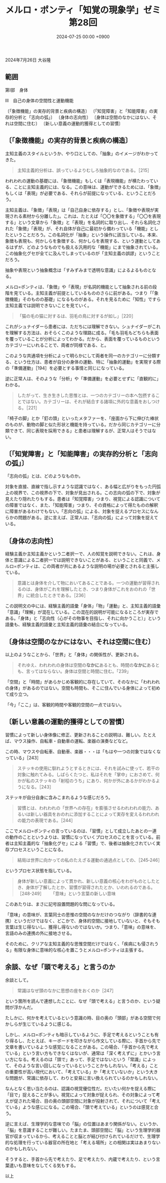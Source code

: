 ﻿---
layout: post
title: "メルロ・ポンティ「知覚の現象学」ゼミ 第28回"
date: 2024-07-25 00:00 +0900
categories: merleau-ponty
---
2024年7月26日 大谷隆

## 範囲
第Ⅰ部　身体

Ⅲ　自己の身体の空間性と運動機能

〔「象徴機能」の実存的背景と疾病の構造〕
〔「知覚障害」と「知能障害」の実存的分析と「志向の弧」〕
〔身体の志向性〕
〔身体は空間のなかにはない、それは空間に住む〕
〔新しい意義の運動的獲得としての習慣〕

## 〔「象徴機能」の実存的背景と疾病の構造〕

主知主義のスタイルというか、やり口としての、「抽象」のイメージがわかってきた。

> 主知主義的分析は、誤っているよりむしろ抽象的なのである。［215］

われわれの運動の基礎には、「象徴機能」もしくは「表現機能」が横たわっている、ことに主知主義的には、なる。この意味は、運動ができるためには、「象徴」もしくは「表現」が必要である、それらが前提になっている、ということだろう。

主知主義は、「象徴」「表現」は「自己自身に依存する」とし、「象徴や表現が実現される素材から分離した」。これは、たとえば「〇〇を象徴する」「〇〇を表現する」という文章から「象徴」と「表現」を名詞的に取り出し、それら名詞化された「象徴」「表現」が、それ自体が自己に最初から備わっている「機能」としたということだろう。この名詞化が「抽象」という操作に該当している。本来、象徴も表現も、何かしらを象徴する、何かしらを表現する、という運動としてあるはずが、どのようなものでも扱える汎用的な「機能」にまで抽象されている。この抽象化グセが全てに及んでしまっているのが「主知主義の誤謬」ということだろう。

抽象や表現という抽象概念は「すみずみまで透明な意識」によるよるものとなる。

メルロ=ポンティは、「象徴」や「表現」が名詞的機能として抽象される前の段階を見ている。主知主義が前提としているもののさらに前がある。つまり「「象徴機能」そのものの基礎」になるものがある。それを見るために「知性」ですら主知主義では説明できないことを見ていく。

> 「猫の毛の猫に対するは、羽毛の鳥に対するが如し」［220］

これがシュナイダーら患者には、ただちには理解できない。シュナイダーがこれを理解する方法は、おそらくこのような理路に成る。「毛も羽毛もどちらも表面を覆っていることが分析によってわかる。だから、表面を覆っているものというカテゴリーにいれることで、両者が同様である、と。

このような共通項を分析によって明らかにして両者を同一のカテゴリーに分類する、という仕方は、患者が自分の身体の運動、特に「抽象的運動」を実現する際の「準備運動」［194］を必要とする事情と同じになっている。

逆に正常人は、そのような「分析」や「準備運動」を必要とせずに「直観的に」わかる。

> したがって、生き生きした思惟とは、一つのカテゴリーの本へ包摂することではない。カテゴリーは、それが結合する諸項に外的な意義をおしつける。［221］

「椅子の脚」とか「釘の頭」といったメタファーを、「座面から下に伸びた棒状のものが、動物の脚と似た形状と機能を持っている。だから同じカテゴリーに分類できて、同じ表現を採用できる」と患者は理解するが、正常人はそうではない。

## 〔「知覚障害」と「知能障害」の実存的分析と「志向の弧」〕

「志向の弧」とは、どのようなものか。

対象を直接、直線で指し示すような認識ではなく、ある幅と広がりをもった円弧上の視界で、この視界の下で、対象が見出される。この志向の弧の下で、対象が見えたり隠れたりもする。患者は「知覚障害」つまり、視覚による認識についての障害ではなく、また、「知能障害」つまり、その資格によって得たものの解釈に障害があるわけでもない。「志向の弧」による、対象を捉えるプロセスになんらかの問題がある。逆に言えば、正常人は、「志向の弧」によって対象を捉えている。

## 〔身体の志向性〕

経験主義か主知主義かという二者択一で、人の知覚を説明できない。これは、身体と意識による二者択一では説明できないことがある、ということと同義で、メルロ=ポンティは、この両者が共にあるような説明の場が必要とされると主張している。

> 意識とは身体を介して物においてあることである。一つの運動が習得されるのは、身体がこれを理解したとき、つまり身体がこれをおのれの「世界」に統合したときである。［236］

この説明文の中には、経験主義的語彙「身体」「物」「運動」と、主知主義的語彙「意識」「理解」が混在している。この混在的説明が可能になるところが実存である。「身体」と「志向性（心がその物事を目指し、それに向かうこと）」という語彙も、経験主義的語彙と主知主義的語彙の結合になっている。

## 〔身体は空間のなかにはない、それは空間に住む〕

以上のようなことから、「世界」と「身体」の関係性が、更新される。

> それゆえ、われわれの身体は空間の**なかに**あるとも、時間の**なかに**あるとも、言ってはならない。身体は空間と時間に住む。「239」

「空間」と「時間」があらかじめ客観的に存在していて、そのなかに「われわれの身体」があるのではない。空間も時間も、そこに住んでいる身体によって初めて成り立つ。

「今」「ここ」は、客観的時間や客観的空間の一点ではない。

## 〔新しい意義の運動的獲得としての習慣〕

習慣によって新しい身体像に修正、更新されることの説明は、難しい。たとえば、マウス操作、自転車・自動車の運転、楽器の演奏などなど。

この時、マウスや自転車、自動車、楽器・・・は「もはや一つの対象ではなくなっている」［243］

> ステッキの使用に馴れようとするときには、それを試みに使って、若干の対象に触れてみる。しばらくたつと、私はそれを「掌中」におさめて、何かが私のステッキの「射程のうち」にあり、何かが外にあるかがわかるようになる。［243］

ステッキが自分自身に含みこまれるような感じだろう。

> 習慣とは、われわれの「世界への存在」を膨張させるわれわれの能力、あるいは新しい器具をおのれに添加することによって実存を変えるわれわれの能力の表現である。［244］

ここでメルロ=ポンティの言っているのは、「習慣」として成立したあとの一連の動作のことというよりは、習慣になっていくプロセスのことを言っている。前者は主知主義的な「抽象化グセ」による「習慣」で、後者は抽象化されていく実存プロセスということになる。

> 結局は世界に向かっての私のたえざる運動の通過点としての、［245‐246］

というプロセス状態を指している。

> 身体が新しい意義によって貫かれ、新しい意義の核心をわがものとしたとき、身体が了解したとか、習慣が習得されたとか、いわれるのである。［248-249］
> 　
> 「意味」という言葉の新しい意味

このあたりは、まさに記号設置問題的な問になっている。

「意味」の意味が、言葉同士の思惟の空間のなかだけのつながり（辞書的な連携）というだけではなく、どこかで、身体的空間に接地していないと、そもそも言葉は生じ得ないし、獲得し得ないのではないか。つまり、「意味」の意味を、言語のみの連携の外に接地させる。

そのために、クリアな主知主義的な思惟空間だけではなく、「疾病にも侵されうる」有限な身体に意味的な核心を置こうとメルロ=ポンティは主張する。

## 余談、なぜ「頭で考える」と言うのか

余談として。

> 常識はなぜ頭のなかに思想の座をおくのか［247］

という箇所を読んで連想したことに、なぜ「頭で考える」と言うのか、という疑問が浮かんだ。

たしかに、何かを考えているという意識の時、目の奥の「頭部」がある空間で何かしらが生じているように感じる。

しかし、メルロ=ポンティも暗示しているように、手足で考えるということも有り得るし、たとえば、キーボードを叩きながら作文している際に、手首から先で文章を書いているような感覚になることがある。この場合、「手首から先で考えている」という言い方もできなくはないが、通常は「深く考えずに」とかいう言い方になる。考えるのは「頭で」あって、手足ではないという「常識」によって、そのような言い回しになっているということかもしれない。「考える」ことの重要性が高い現代において、「考えている」か「考えていないか」という大きな問題が、常識に依存して、わりと安易に言い換えられているのかもしれない。

なんとなく思い当たるのは、認識の視覚優位性だ。だいたい何かを捉える際に「目で」捉えることが多い。視覚によって対象が捉えられ、その対象によって考えが促された場合、目の奥の頭部空間に対象が投射されて、それについて「考えている」ような感じになる。この場合、「頭で考えている」というのは感覚と合う。

逆に言えば、生理学的な意味での「脳」の位置はあまり関係がない。というか、「脳」を意識することが難しい。たまたま、頭部空間に「脳」という生理学的器官が収まっているから、考えることと脳とが結び付けられているだけで、生理学的な処理を行っている器官の所在地と「考える場所」との相関は実はあまりないのかもしれない。

そうすると、手首から先で考えたり、足で考えたり、内蔵で考えたり、という言葉遣いも意味をなしてくる気もする。

以上

